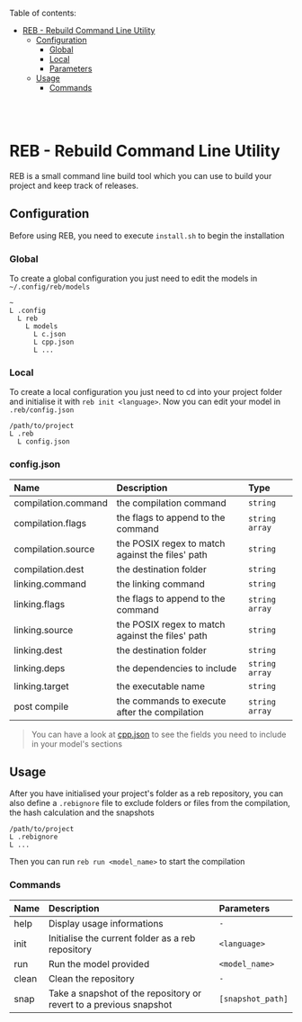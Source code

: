Table of contents:
- [REB - Rebuild Command Line Utility](#reb---rebuild-command-line-utility)
  - [Configuration](#configuration)
    - [Global](#global)
    - [Local](#local)
    - [Parameters](#parameters)
  - [Usage](#usage)
    - [Commands](#commands)

<br>
<br>

# REB - Rebuild Command Line Utility
REB is a small command line build tool which you can use to build your project and keep track of releases.

## Configuration
Before using REB, you need to execute `install.sh` to begin the installation

### Global
To create a global configuration you just need to edit the models in `~/.config/reb/models`
```
~
L .config
  L reb
    L models
      L c.json
      L cpp.json
      L ...
```

### Local
To create a local configuration you just need to cd into your project folder and initialise it
with `reb init <language>`. Now you can edit your model in `.reb/config.json`
```
/path/to/project
L .reb
  L config.json
```

### config.json
| Name | Description | Type |
| :--- | :---------- | :--- |
| compilation.command | the compilation command                          | `string      ` |
| compilation.flags   | the flags to append to the command               | `string array` |
| compilation.source  | the POSIX regex to match against the files' path | `string      ` |
| compilation.dest    | the destination folder                           | `string      ` |
| linking.command     | the linking command                              | `string      ` |
| linking.flags       | the flags to append to the command               | `string array` |
| linking.source      | the POSIX regex to match against the files' path | `string      ` |
| linking.dest        | the destination folder                           | `string      ` |
| linking.deps        | the dependencies to include                      | `string array` |
| linking.target      | the executable name                              | `string      ` |
| post compile        | the commands to execute after the compilation    | `string array` |

> You can have a look at [cpp.json](assets/cpp.json) to see the fields you need to include in
> your model's sections

## Usage
After you have initialised your project's folder as a reb repository, you can also define a `.rebignore` file
to exclude folders or files from the compilation, the hash calculation and the snapshots
```
/path/to/project
L .rebignore
L ...
```

Then you can run `reb run <model_name>` to start the compilation

### Commands
| Name | Description | Parameters |
| :--- | :---------- | :--------- |
| help  | Display usage informations                                         | `-              ` |
| init  | Initialise the current folder as a reb repository                  | `<language>     ` |
| run   | Run the model provided                                             | `<model_name>   ` |
| clean | Clean the repository                                               | `-              ` |
| snap  | Take a snapshot of the repository or revert to a previous snapshot | `[snapshot_path]` |

